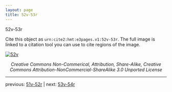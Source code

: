 ```yaml
---
layout: page
title: 52v-53r
---
```


52v-53r

Cite this object as `urn:cite2:hmt:e3pages.v1:52v-53r`. The full image is linked to a citation tool you can use to cite regions of the image.

[![52v](http://www.homermultitext.org/iipsrv?IIIF=/project/homer/pyramidal/deepzoom/hmt/e3bifolio/v1/E3_52v_53r.tif/full/800,/0/default.jpg)](http://www.homermultitext.org/ict2/?urn=urn:cite2:hmt:e3bifolio.v1:E3_52v_53r) 

<p style="text-align: center; font-style: italic;">Creative Commons Non-Commerical, Attribution, Share-Alike, Creative Commons Attribution-NonCommercial-ShareAlike 3.0 Unported License</p>

---

previous: [51v-52r](../51v-52r/) | next: [53v-54r](../53v-54r/)